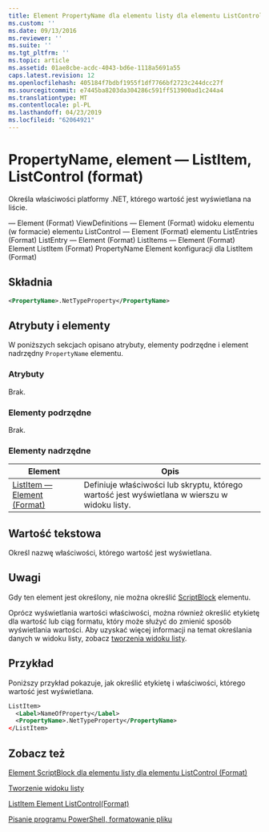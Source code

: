 ```yaml
---
title: Element PropertyName dla elementu listy dla elementu ListControl (Format) | Dokumentacja firmy Microsoft
ms.custom: ''
ms.date: 09/13/2016
ms.reviewer: ''
ms.suite: ''
ms.tgt_pltfrm: ''
ms.topic: article
ms.assetid: 01ae8cbe-acdc-4043-bd6e-1118a5691a55
caps.latest.revision: 12
ms.openlocfilehash: 405184f7bdbf1955f1df7766bf2723c244dcc27f
ms.sourcegitcommit: e7445ba8203da304286c591ff513900ad1c244a4
ms.translationtype: MT
ms.contentlocale: pl-PL
ms.lasthandoff: 04/23/2019
ms.locfileid: "62064921"
---
```

# <a name="propertyname-element-for-listitem-for-listcontrol-format"></a>PropertyName, element — ListItem, ListControl (format)

Określa właściwości platformy .NET, którego wartość jest wyświetlana na liście.

— Element (Format) ViewDefinitions — Element (Format) widoku elementu (w formacie) elementu ListControl — Element (Format) elementu ListEntries (Format) ListEntry — Element (Format) ListItems — Element (Format) Element ListItem (Format) PropertyName Element konfiguracji dla ListItem (Format)

## <a name="syntax"></a>Składnia

```xml
<PropertyName>.NetTypeProperty</PropertyName>
```

## <a name="attributes-and-elements"></a>Atrybuty i elementy

W poniższych sekcjach opisano atrybuty, elementy podrzędne i element nadrzędny `PropertyName` elementu.

### <a name="attributes"></a>Atrybuty

Brak.

### <a name="child-elements"></a>Elementy podrzędne

Brak.

### <a name="parent-elements"></a>Elementy nadrzędne

|Element|Opis|
|-------------|-----------------|
|[ListItem — Element (Format)](./listitem-element-for-listitems-for-listcontrol-format.md)|Definiuje właściwości lub skryptu, którego wartość jest wyświetlana w wierszu w widoku listy.|

## <a name="text-value"></a>Wartość tekstowa

Określ nazwę właściwości, którego wartość jest wyświetlana.

## <a name="remarks"></a>Uwagi

Gdy ten element jest określony, nie można określić [ScriptBlock](./scriptblock-element-for-listitem-for-listcontrol-format.md) elementu.

Oprócz wyświetlania wartości właściwości, można również określić etykietę dla wartość lub ciąg formatu, który może służyć do zmienić sposób wyświetlania wartości. Aby uzyskać więcej informacji na temat określania danych w widoku listy, zobacz [tworzenia widoku listy](./creating-a-list-view.md).

## <a name="example"></a>Przykład

Poniższy przykład pokazuje, jak określić etykietę i właściwości, którego wartość jest wyświetlana.

```xml
ListItem>
  <Label>NameOfProperty</Label>
  <PropertyName>.NetTypeProperty</PropertyName>
</ListItem>

```

## <a name="see-also"></a>Zobacz też

[Element ScriptBlock dla elementu listy dla elementu ListControl (Format)](./scriptblock-element-for-listitem-for-listcontrol-format.md)

[Tworzenie widoku listy](./creating-a-list-view.md)

[ListItem Element ListControl(Format)](./listitem-element-for-listitems-for-listcontrol-format.md)

[Pisanie programu PowerShell, formatowanie pliku](./writing-a-powershell-formatting-file.md)
